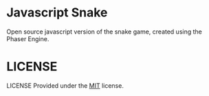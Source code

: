 Javascript Snake
================

Open source javascript version of the snake game, created using the Phaser Engine.

LICENSE
==================

LICENSE
Provided under the [MIT](http://opensource.org/licenses/MIT) license.
